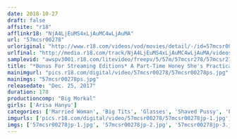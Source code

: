 ```yaml
---
date: 2018-10-27
draft: false
affsite: "r18"
afflinkr18: "NjA4LjEuMS4xLjAuMC4wLjAuMA"
url: "57mcsr00278"
urloriginal: "http://www.r18.com/videos/vod/movies/detail/-/id=57mcsr00278"
urlfinal: "http://media.r18.com/track/NjA4LjEuMS4xLjAuMC4wLjAuMA/videos/vod/movies/detail/-/id=57mcsr00278"
samplevid: "awspv3001.r18.com/litevideo/freepv/5/57m/57mcsr278/57mcsr278_dmb_w.mp4"
title: "*Bonus For Streaming Editions* A Part-Time Honey She's Practically Bursting Out Of Her Clothes... I Cup Titties Arisa A Fast Food Worker A Plain Jane Housewife In Glasses Who Has The 3 Big Assets That All Men Love: 'A Voluptuous Body'; 'Colossal Tits'; 'Masochistic Tendencies' Currently Committing Orgasmic Adultery With The Restaurant Manager Arisa Hanyu"
mainimgurl: "pics.r18.com/digital/video/57mcsr00278/57mcsr00278ps.jpg"
mainimgs: "57mcsr00278ps.jpg"
releasedate: "Dec. 25, 2017"
duration: 178
productioncomp: "Big Morkal"
girls: ['Arisa Hanyu']
categories: ['Married Woman', 'Big Tits', 'Glasses', 'Shaved Pussy', 'Featured Actress', 'Training', 'Creampie', 'Substance Use', 'Hi-Def']
imgurls: ['pics.r18.com/digital/video/57mcsr00278/57mcsr00278jp-1.jpg', 'pics.r18.com/digital/video/57mcsr00278/57mcsr00278jp-2.jpg', 'pics.r18.com/digital/video/57mcsr00278/57mcsr00278jp-3.jpg', 'pics.r18.com/digital/video/57mcsr00278/57mcsr00278jp-4.jpg', 'pics.r18.com/digital/video/57mcsr00278/57mcsr00278jp-5.jpg', 'pics.r18.com/digital/video/57mcsr00278/57mcsr00278jp-6.jpg', 'pics.r18.com/digital/video/57mcsr00278/57mcsr00278jp-7.jpg', 'pics.r18.com/digital/video/57mcsr00278/57mcsr00278jp-8.jpg', 'pics.r18.com/digital/video/57mcsr00278/57mcsr00278jp-9.jpg', 'pics.r18.com/digital/video/57mcsr00278/57mcsr00278jp-10.jpg', 'pics.r18.com/digital/video/57mcsr00278/57mcsr00278jp-11.jpg', 'pics.r18.com/digital/video/57mcsr00278/57mcsr00278jp-12.jpg', 'pics.r18.com/digital/video/57mcsr00278/57mcsr00278jp-13.jpg', 'pics.r18.com/digital/video/57mcsr00278/57mcsr00278jp-14.jpg', 'pics.r18.com/digital/video/57mcsr00278/57mcsr00278jp-15.jpg', 'pics.r18.com/digital/video/57mcsr00278/57mcsr00278jp-16.jpg', 'pics.r18.com/digital/video/57mcsr00278/57mcsr00278jp-17.jpg', 'pics.r18.com/digital/video/57mcsr00278/57mcsr00278jp-18.jpg', 'pics.r18.com/digital/video/57mcsr00278/57mcsr00278jp-19.jpg', 'pics.r18.com/digital/video/57mcsr00278/57mcsr00278jp-20.jpg']
imgs: ['57mcsr00278jp-1.jpg', '57mcsr00278jp-2.jpg', '57mcsr00278jp-3.jpg', '57mcsr00278jp-4.jpg', '57mcsr00278jp-5.jpg', '57mcsr00278jp-6.jpg', '57mcsr00278jp-7.jpg', '57mcsr00278jp-8.jpg', '57mcsr00278jp-9.jpg', '57mcsr00278jp-10.jpg', '57mcsr00278jp-11.jpg', '57mcsr00278jp-12.jpg', '57mcsr00278jp-13.jpg', '57mcsr00278jp-14.jpg', '57mcsr00278jp-15.jpg', '57mcsr00278jp-16.jpg', '57mcsr00278jp-17.jpg', '57mcsr00278jp-18.jpg', '57mcsr00278jp-19.jpg', '57mcsr00278jp-20.jpg']
---
```

